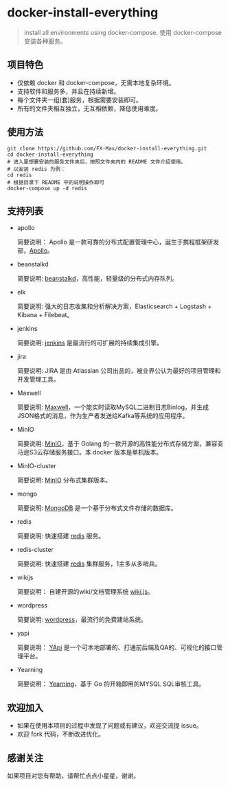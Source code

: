# docker-install-everything

> install all environments using docker-compose.
> 使用 docker-compose 安装各种服务。

## 项目特色

- 仅依赖 docker 和 docker-compose，无需本地复杂环境。
- 支持软件和服务多，并且在持续新增。
- 每个文件夹一组(套)服务，根据需要安装即可。
- 所有的文件夹相互独立，无互相依赖，降低使用难度。

## 使用方法

```
git clone https://github.com/FX-Max/docker-install-everything.git
cd docker-install-everything
# 进入里想要安装的服务文件夹后，按照文件夹内的 README 文件介绍使用。
# 以安装 redis 为例：
cd redis
# 根据目录下 README 中的说明操作即可
docker-compose up -d redis
```

## 支持列表

- apollo

    简要说明： Apollo 是一款可靠的分布式配置管理中心，诞生于携程框架研发部，[Apollo](https://github.com/apolloconfig/apollo/)。

- beanstalkd

    简要说明: [beanstalkd](https://beanstalkd.github.io/)，高性能，轻量级的分布式内存队列。

- elk

    简要说明: 强大的日志收集和分析解决方案，Elasticsearch + Logstash + Kibana + Filebeat。

- jenkins

    简要说明:  [jenkins](https://github.com/jenkinsci/jenkins) 是最流行的可扩展的持续集成引擎。

- jira

    简要说明: JIRA 是由 Atlassian 公司出品的，被业界公认为最好的项目管理和开发管理工具。

- Maxwell

    简要说明: [Maxwell](https://github.com/zendesk/maxwell)，一个能实时读取MySQL二进制日志Binlog，并生成JSON格式的消息，作为生产者发送给Kafka等系统的应用程序。

- MinIO

    简要说明: [MinIO](https://github.com/minio/minio)，基于 Golang 的一款开源的高性能分布式存储方案，兼容亚马逊S3云存储服务接口。本 docker 版本是单机版本。

- MinIO-cluster

    简要说明: [MinIO](https://github.com/minio/minio) 分布式集群版本。

- mongo

    简要说明: [MongoDB](https://www.mongodb.com/) 是一个基于分布式文件存储的数据库。

- redis

    简要说明: 快速搭建 [redis](https://github.com/redis/redis) 服务。

- redis-cluster

    简要说明: 快速搭建 [redis](https://github.com/redis/redis) 集群服务，1主多从多哨兵。

- wikijs

    简要说明： 自建开源的wiki/文档管理系统 [wiki.js](https://js.wiki/)。

- wordpress

    简要说明: [wordpress](https://github.com/WordPress/WordPress)，最流行的免费建站系统。

- yapi

    简要说明： [YApi](https://github.com/YMFE/yapi) 是一个可本地部署的、打通前后端及QA的、可视化的接口管理平台。

- Yearning

	简要说明： [Yearning](https://github.com/cookieY/Yearning)，基于 Go 的开箱即用的MYSQL SQL审核工具。


## 欢迎加入

- 如果在使用本项目的过程中发现了问题或有建议，欢迎交流提 issue。
- 欢迎 fork 代码，不断改进优化。

## 感谢关注

如果项目对您有帮助，请帮忙点点小星星，谢谢。